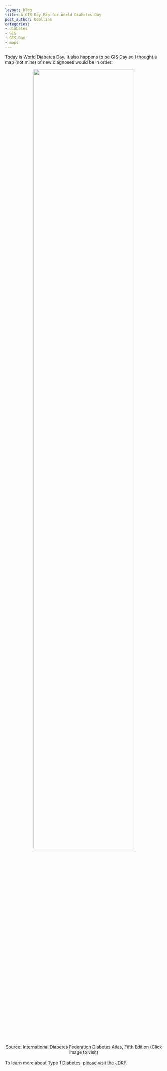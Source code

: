 ```yaml
---
layout: blog
title: A GIS Day Map for World Diabetes Day
post_author: bdollins
categories:
- diabetes
- GIS
- GIS Day
- maps
---
```


Today is World Diabetes Day. It also happens to be GIS Day so I thought a map (not mine) of new diagnoses would be in order:

<div style="text-align: center;"><a href="http://www.idf.org/diabetesatlas/5e/diabetes-in-the-young"><img alt="" height="80%" src="http://www.idf.org/sites/default/files/da5/Map%202.5%20New%20cases%20of%20type%201%20diabetes.jpg" title="New cases of Type 1 diabetes in children, 2011" width="80%" /></a><div style="text-align: center;font-size: 14px;">Source: International Diabetes Federation Diabetes Atlas, Fifth Edition (Click image to visit)</div></div>
<br/>
To learn more about Type 1 Diabetes, <a href="http://www.jdrf.org/index.cfm?page_id=101982" target="_blank">please visit the JDRF</a>.